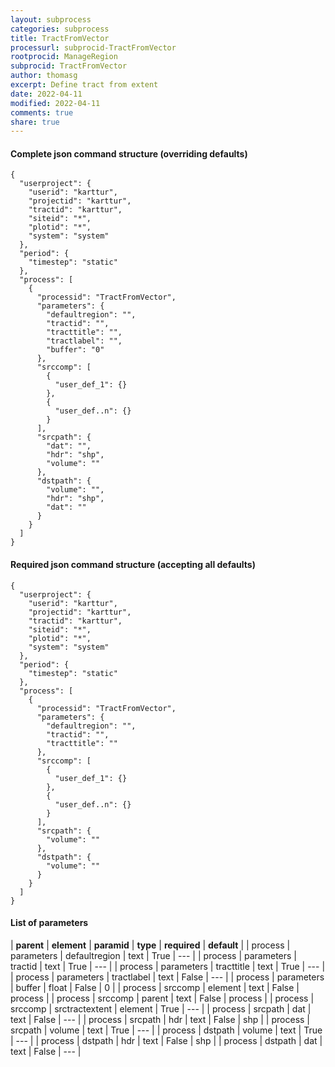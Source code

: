 ```yaml
---
layout: subprocess
categories: subprocess
title: TractFromVector
processurl: subprocid-TractFromVector
rootprocid: ManageRegion
subprocid: TractFromVector
author: thomasg
excerpt: Define tract from extent
date: 2022-04-11
modified: 2022-04-11
comments: true
share: true
---
```


#### Complete json command structure (overriding defaults)
```
{
  "userproject": {
    "userid": "karttur",
    "projectid": "karttur",
    "tractid": "karttur",
    "siteid": "*",
    "plotid": "*",
    "system": "system"
  },
  "period": {
    "timestep": "static"
  },
  "process": [
    {
      "processid": "TractFromVector",
      "parameters": {
        "defaultregion": "",
        "tractid": "",
        "tracttitle": "",
        "tractlabel": "",
        "buffer": "0"
      },
      "srccomp": [
        {
          "user_def_1": {}
        },
        {
          "user_def..n": {}
        }
      ],
      "srcpath": {
        "dat": "",
        "hdr": "shp",
        "volume": ""
      },
      "dstpath": {
        "volume": "",
        "hdr": "shp",
        "dat": ""
      }
    }
  ]
}
```
#### Required json command structure (accepting all defaults)
```
{
  "userproject": {
    "userid": "karttur",
    "projectid": "karttur",
    "tractid": "karttur",
    "siteid": "*",
    "plotid": "*",
    "system": "system"
  },
  "period": {
    "timestep": "static"
  },
  "process": [
    {
      "processid": "TractFromVector",
      "parameters": {
        "defaultregion": "",
        "tractid": "",
        "tracttitle": ""
      },
      "srccomp": [
        {
          "user_def_1": {}
        },
        {
          "user_def..n": {}
        }
      ],
      "srcpath": {
        "volume": ""
      },
      "dstpath": {
        "volume": ""
      }
    }
  ]
}
```
#### List of parameters

| **parent** | **element** | **paramid** | **type** | **required** | **default** |
| process | parameters | defaultregion | text | True | --- |
| process | parameters | tractid | text | True | --- |
| process | parameters | tracttitle | text | True | --- |
| process | parameters | tractlabel | text | False | --- |
| process | parameters | buffer | float | False | 0 |
| process | srccomp | element | text | False | process |
| process | srccomp | parent | text | False | process |
| process | srccomp | srctractextent | element | True | --- |
| process | srcpath | dat | text | False | --- |
| process | srcpath | hdr | text | False | shp |
| process | srcpath | volume | text | True | --- |
| process | dstpath | volume | text | True | --- |
| process | dstpath | hdr | text | False | shp |
| process | dstpath | dat | text | False | --- |
